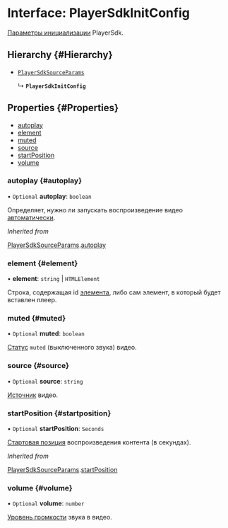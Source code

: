 # Interface: PlayerSdkInitConfig

[Параметры инициализации](../../../sdk/javascript/initialization.md) PlayerSdk.

## Hierarchy {#Hierarchy}

- [`PlayerSdkSourceParams`](PlayerSdkSourceParams.md)

  ↳ **`PlayerSdkInitConfig`**

## Properties {#Properties}

- [autoplay](#autoplay)
- [element](#element)
- [muted](#muted)
- [source](#source)
- [startPosition](#startposition)
- [volume](#volume)

### autoplay {#autoplay}

• `Optional` **autoplay**: `boolean`

Определяет, нужно ли запускать воспроизведение видео [автоматически](../../../sdk/javascript/initialization.md#autoplay).

*Inherited from*

[PlayerSdkSourceParams](PlayerSdkSourceParams.md).[autoplay](PlayerSdkSourceParams.md#autoplay)

### element {#element}

• **element**: `string` \| `HTMLElement`

Строка, содержащая id [элемента](../../../sdk/javascript/initialization.md#element), либо сам элемент, в который будет вставлен плеер.

### muted {#muted}

• `Optional` **muted**: `boolean`

[Статус](../../../sdk/javascript/initialization.md#muted) `muted` (выключенного звука) видео.

### source {#source}

• `Optional` **source**: `string`

[Источник](../../../sdk/javascript/initialization.md#source) видео.

### startPosition {#startposition}

• `Optional` **startPosition**: `Seconds`

[Стартовая позиция](../../../sdk/javascript/initialization.md#startposition) воспроизведения контента (в секундах).

*Inherited from*

[PlayerSdkSourceParams](PlayerSdkSourceParams.md).[startPosition](PlayerSdkSourceParams.md#startposition)

### volume {#volume}

• `Optional` **volume**: `number`

[Уровень громкости](../../../sdk/javascript/initialization.md#volume) звука в видео.